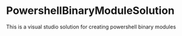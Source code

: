 # PowershellBinaryModuleSolution
This is a visual studio solution for creating powershell binary modules
